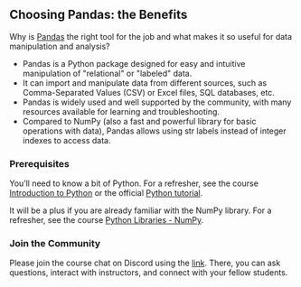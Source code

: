 ## Choosing Pandas: the Benefits

Why is [Pandas](https://pandas.pydata.org/) the right tool for the job and 
what makes it so useful for data manipulation and analysis?

 - Pandas is a Python package designed for easy and intuitive manipulation of "relational" or "labeled" data.
 - It can import and manipulate data from different sources, such as Comma-Separated Values (CSV) or Excel files, SQL databases, etc.
 - Pandas is widely used and well supported by the community, with many resources available for learning and troubleshooting.
 - Compared to NumPy (also a fast and powerful library for basic operations with data), Pandas allows using str labels instead of integer indexes to access data.

### Prerequisites
You’ll need to know a bit of Python. For a refresher, see 
the course [Introduction to Python](https://plugins.jetbrains.com/plugin/16630-introduction-to-python) 
or the official [Python tutorial](https://docs.python.org/3/tutorial/).

It will be a plus if you are already familiar with the NumPy library. For a refresher, see 
the course [Python Libraries - NumPy](https://plugins.jetbrains.com/plugin/18302-python-libraries--numpy).

### Join the Community
Please join the course chat on Discord using the [link](https://discord.gg/zX8SnjHM). There, you can ask questions, interact with instructors, and connect with your fellow students.
